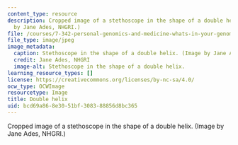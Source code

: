 ```yaml
---
content_type: resource
description: Cropped image of a stethoscope in the shape of a double helix. (Image
  by Jane Ades, NHGRI.)
file: /courses/7-342-personal-genomics-and-medicine-whats-in-your-genome-spring-2014/bcd69a868e3051bf308388856d8bc365_7-342s14-th.jpg
file_type: image/jpeg
image_metadata:
  caption: Stethoscope in the shape of a double helix. (Image by Jane Ades, [NHGRI](http://www.genome.gov).)
  credit: Jane Ades, NHGRI
  image-alt: Stethoscope in the shape of a double helix.
learning_resource_types: []
license: https://creativecommons.org/licenses/by-nc-sa/4.0/
ocw_type: OCWImage
resourcetype: Image
title: Double helix
uid: bcd69a86-8e30-51bf-3083-88856d8bc365
---
```

Cropped image of a stethoscope in the shape of a double helix. (Image by Jane Ades, NHGRI.)